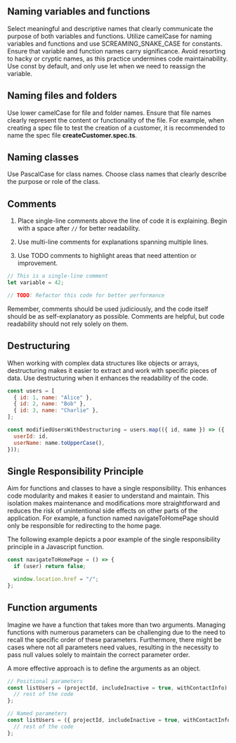 ## Naming variables and functions

Select meaningful and descriptive names that clearly communicate the purpose of both variables and functions. Utilize camelCase for naming variables and functions and use SCREAMING_SNAKE_CASE for constants. Ensure that variable and function names carry significance. Avoid resorting to hacky or cryptic names, as this practice undermines code maintainability. Use const by default, and only use let when we need to reassign the variable.

## Naming files and folders

Use lower camelCase for file and folder names. Ensure that file names clearly represent the content or functionality of the file. For example, when creating a spec file to test the creation of a customer, it is recommended to name the spec file **createCustomer.spec.ts**.

## Naming classes

Use PascalCase for class names. Choose class names that clearly describe the purpose or role of the class.

## Comments

1. Place single-line comments above the line of code it is explaining.
   Begin with a space after `//` for better readability.

2. Use multi-line comments for explanations spanning multiple lines.

3. Use TODO comments to highlight areas that need attention or improvement.

```js
// This is a single-line comment
let variable = 42;

// TODO: Refactor this code for better performance
```

Remember, comments should be used judiciously, and the code itself should be as self-explanatory as possible. Comments are helpful, but code readability should not rely solely on them.

## Destructuring

When working with complex data structures like objects or arrays, destructuring makes it easier to extract and work with specific pieces of data. Use destructuring when it enhances the readability of the code.

```js
const users = [
  { id: 1, name: "Alice" },
  { id: 2, name: "Bob" },
  { id: 3, name: "Charlie" },
];

const modifiedUsersWithDestructuring = users.map(({ id, name }) => ({
  userId: id,
  userName: name.toUpperCase(),
}));
```

## Single Responsibility Principle

Aim for functions and classes to have a single responsibility. This enhances code modularity and makes it easier to understand and maintain. This isolation makes maintenance and modifications more straightforward and reduces the risk of unintentional side effects on other parts of the application.
For example, a function named navigateToHomePage should only be responsible for redirecting to the home page.

The following example depicts a poor example of the single responsibility principle in a Javascript function.

```js
const navigateToHomePage = () => {
  if (user) return false;

  window.location.href = "/";
};
```

## Function arguments

Imagine we have a function that takes more than two arguments. Managing functions with numerous parameters can be challenging due to the need to recall the specific order of these parameters. Furthermore, there might be cases where not all parameters need values, resulting in the necessity to pass null values solely to maintain the correct parameter order.

A more effective approach is to define the arguments as an object.

```js
// Positional parameters
const listUsers = (projectId, includeInactive = true, withContactInfo) => {
  // rest of the code
};

// Named parameters
const listUsers = ({ projectId, includeInactive = true, withContactInfo }) => {
  // rest of the code
};
```
